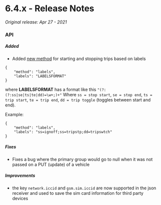# 6.4.x - Release Notes
*Original release: Apr 27 - 2021*

### API

##### Added

* Added [new method](https://pegasus1.pegasusgateway.com/api-static/docs/#api-remote-SegmentSetup) for starting and stopping trips based on labels

```
{
    "method": "labels",
    "labels": "LABELSFORMAT"
}
```
where **LABELSFORMAT** has a format like this `"(?:(?:ss|se|ts|te|dd)=\w+;)+"` 
Where `ss = stop start`, `se = stop end`, `ts = trip start`, `te = trip end`, `dd = trip toggle` (toggles between start and end). 

Example: 

```
{
    "method": "labels",
    "labels": "ss=ignoff;ss=tripstp;dd=tripswtch"
}
```

##### Fixes

* Fixes a bug where the primary group would go to null when it was not passed on a PUT (update) of a vehicle

##### Improvements

* the key `network.iccid` and `gsm.sim.iccid` are now supported in the json receiver and used to save the sim card information for third party devices